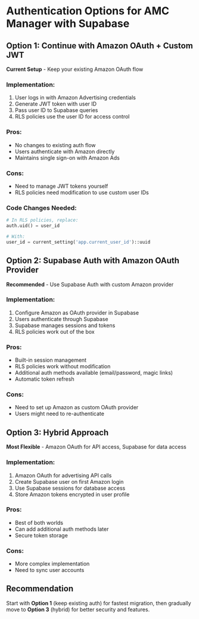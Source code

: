 # Authentication Options for AMC Manager with Supabase

## Option 1: Continue with Amazon OAuth + Custom JWT
**Current Setup** - Keep your existing Amazon OAuth flow

### Implementation:
1. User logs in with Amazon Advertising credentials
2. Generate JWT token with user ID
3. Pass user ID to Supabase queries
4. RLS policies use the user ID for access control

### Pros:
- No changes to existing auth flow
- Users authenticate with Amazon directly
- Maintains single sign-on with Amazon Ads

### Cons:
- Need to manage JWT tokens yourself
- RLS policies need modification to use custom user IDs

### Code Changes Needed:
```python
# In RLS policies, replace:
auth.uid() = user_id

# With:
user_id = current_setting('app.current_user_id')::uuid
```

## Option 2: Supabase Auth with Amazon OAuth Provider
**Recommended** - Use Supabase Auth with custom Amazon provider

### Implementation:
1. Configure Amazon as OAuth provider in Supabase
2. Users authenticate through Supabase
3. Supabase manages sessions and tokens
4. RLS policies work out of the box

### Pros:
- Built-in session management
- RLS policies work without modification
- Additional auth methods available (email/password, magic links)
- Automatic token refresh

### Cons:
- Need to set up Amazon as custom OAuth provider
- Users might need to re-authenticate

## Option 3: Hybrid Approach
**Most Flexible** - Amazon OAuth for API access, Supabase for data access

### Implementation:
1. Amazon OAuth for advertising API calls
2. Create Supabase user on first Amazon login
3. Use Supabase sessions for database access
4. Store Amazon tokens encrypted in user profile

### Pros:
- Best of both worlds
- Can add additional auth methods later
- Secure token storage

### Cons:
- More complex implementation
- Need to sync user accounts

## Recommendation
Start with **Option 1** (keep existing auth) for fastest migration, then gradually move to **Option 3** (hybrid) for better security and features.